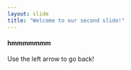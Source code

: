 ```yaml
---
layout: slide
title: "Welcome to our second slide!"
---
```

#### hmmmmmmm
Use the left arrow to go back!
